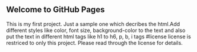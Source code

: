 ## Welcome to GitHub Pages

This is my first project. Just a sample one which decribes the html.Add different styles like color, font size, background-color to the text and also put the text in different html tags like h1 to h6, p, b, i tags
#license 
license is restriced to only this project. Please read through the license for details.
